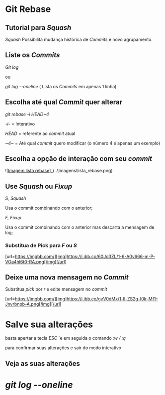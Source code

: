# Git Rebase

## Tutorial para *Squash*

*Squash* Possibilita mudança histórica de *Commits* e novo agrupamento.

## Liste os *Commits*

*Git log*

ou 

*git log --oneline* ( Lista os *Commits* em apenas 1 linha)

## Escolha até qual *Commit* quer alterar

*git rebase -i HEAD~4* 

*-i*- = Interativo

*HEAD* = referente ao *commit* atual

*~4~* = Até qual *commit* quero modificar (o número 4 é apenas um exemplo)

## Escolha a opção de interação com seu *commit*

![[Imagem lista rebase](..\Imagens\lista_rebase.png)]_(..\Imagens\lista_rebase.png)

## Use *Squash* ou *Fixup*

*S, Squash*

Usa o commit combinando com o anterior;

*F, Fixup* 

Usa o commit combinando com o anterior mas descarta a mensagem de log;

### Substitua de Pick para *F* ou *S*

[url=https://imgbb.com/][img]https://i.ibb.co/60Jd3ZL/1-6-A0y666-m-P-VOa4hl6t0-RA.png[/img][/url]

## Deixe uma nova mensagem no *Commit*

Substitua *pick* por *r* e edite mensagem no *commit*

[url=https://imgbb.com/][img]https://i.ibb.co/gvV0dMx/1-ll-ZS2g-I0lr-Mf1-Jnvrbnpb-A.png[/img][/url]

# Salve sua alterações

 basta apertar a tecla *ESC* `e em seguida o comando *:w / :q* 

para confirmar suas alterações e sair do modo interativo

## Veja as suas alterações

*git log --oneline*
=======
